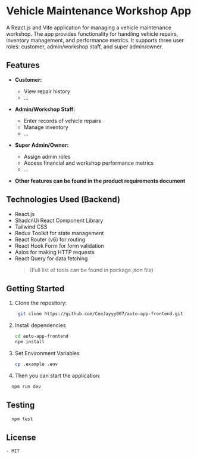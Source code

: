 # Vehicle Maintenance Workshop App

A React.js and Vite application for managing a vehicle maintenance workshop. The
app provides functionality for handling vehicle repairs, inventory management,
and performance metrics. It supports three user roles: customer, admin/workshop
staff, and super admin/owner.

## Features

- **Customer:**

  - View repair history
  - ...

- **Admin/Workshop Staff:**

  - Enter records of vehicle repairs
  - Manage inventory
  - ...

- **Super Admin/Owner:**

  - Assign admin roles
  - Access financial and workshop performance metrics
  - ...

- **Other features can be found in the product requirements document**

## Technologies Used (Backend)

- React.js
- ShadcnUi React Component Library
- Tailwind CSS
- Redux Toolkit for state management
- React Router (v6) for routing
- React Hook Form for form validation
- Axios for making HTTP requests
- React Query for data fetching
  > (Full list of tools can be found in package.json file)

## Getting Started

1. Clone the repository:

   ```bash
    git clone https://github.com/CeeJayyy007/auto-app-frontend.git
   ```

2. Install dependencies

   ```bash
   cd auto-app-frontend
   npm install
   ```

3. Set Environment Variables

   ```bash
   cp .example .env
   ```

4. Then you can start the application:

```bash
  npm run dev
```

## Testing

```bash
  npm test
```

## License

    - MIT
